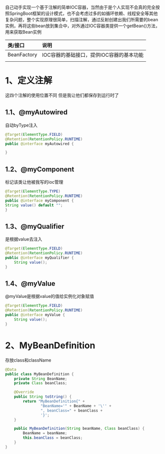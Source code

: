 
自己动手实现一个基于注解的简单IOC容器，当然由于是个人实现不会真的完全按照SpringBoot框架的设计模式，也不会考虑过多的如循环依赖、线程安全等其他复杂问题，整个实现原理很简单，扫描注解，通过反射创建出我们所需要的bean实例，再将这些bean放到集合中，对外通过IOC容器类提供一个getBean()方法，用来获取Bean实例


| 类/接口        | 说明                      |
| :---------- | :---------------------- |
| BeanFactory | IOC容器的基础接口，提供IOC容器的基本功能 |
|             |                         |

# 1、定义注解

这四个注解的使用位置不同 但是我让他们都保存到运行时了

## 1.1、@myAutowired

自动byType注入

```java
@Target(ElementType.FIELD)
@Retention(RetentionPolicy.RUNTIME)
public @interface myAutowired {

}
```

## 1.2、@myComponent

标记该类让他被我写的ioc管理

```java
@Target(ElementType.TYPE)
@Retention(RetentionPolicy.RUNTIME)
public @interface myComponent {
String value() default "";
}
```

## 1.3、@myQualifier

是根据value去注入

```java
@Target(ElementType.FIELD)
@Retention(RetentionPolicy.RUNTIME)
public @interface myQualifier {
    String value();
}
```

## 1.4、@myValue

@myValue是根据value的值给实例化对象赋值

```java
@Target(ElementType.FIELD)
@Retention(RetentionPolicy.RUNTIME)
public @interface myValue {
    String value();
}
```


# 2、MyBeanDefinition

存放class和className

```java
@Data
public class MyBeanDefinition {
    private String BeanName;
    private Class beanClass;

    @Override
    public String toString() {
        return "MyBeanDefinition{" +
                "BeanName='" + BeanName + '\'' +
                ", beanClass=" + beanClass +
                '}';
    }

    public MyBeanDefinition(String beanName, Class beanClass) {
        BeanName = beanName;
        this.beanClass = beanClass;
    }
}
```